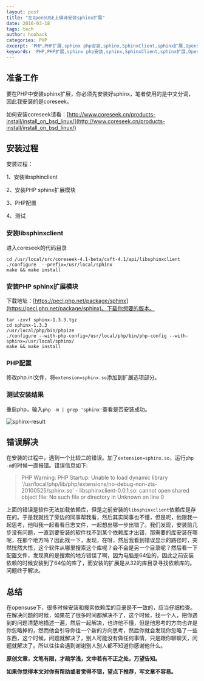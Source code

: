 ```yaml
---
layout: post
title: "在OpenSUSE上编译安装sphinx扩展"
date: 2016-03-18
tags: tech
author: hoohack
categories: PHP
excerpt: 'PHP,PHP扩展,sphinx php安装,sphinx,SphinxClient,sphinx扩展,Opensuse安装sphinx扩展，Unable to load dynamic library'
keywords: 'PHP,PHP扩展,sphinx php安装,sphinx,SphinxClient,sphinx扩展,Opensuse安装sphinx扩展，Unable to load dynamic library'
---
```


## 准备工作
要在PHP中安装sphinx扩展，你必须先安装好sphinx，笔者使用的是中文分词，因此我安装的是coreseek。

如何安装coreseek请看：[http://www.coreseek.cn/products-install/install_on_bsd_linux/](http://www.coreseek.cn/products-install/install_on_bsd_linux/)

## 安装过程
安装过程：

1、安装libsphinclient



2、安装PHP sphinx扩展模块

3、PHP配置

4、测试

### 安装libsphinxclient
进入coreseek的代码目录

    cd /usr/local/src/coreseek-4.1-beta/csft-4.1/api/libsphinxclient
    ./configure  --prefix=/usr/local/sphinx
    make && make install

### 安装PHP sphinx扩展模块
下载地址：[https://pecl.php.net/package/sphinx](https://pecl.php.net/package/sphinx)。下载你想要的版本。

    tar -zxvf sphinx-1.3.3.tgz
    cd sphinx-1.3.3
    /usr/local/php/bin/phpize
    ./configure --with-php-config=/usr/local/php/bin/php-config --with-sphinx=/usr/local/sphinx/
    make && make install

### PHP配置
修改php.ini文件，将`extension=sphinx.so`添加到扩展选项部分。

### 测试安装结果
重启php，输入`php -m | grep 'sphinx'`查看是否安装成功。

![sphinx-result](http://7u2eqw.com1.z0.glb.clouddn.com/sphinx-result.png)

## 错误解决
在安装的过程中，遇到一个比较二的错误。加了`extension=sphinx.so`，运行`php -m`的时候一直报错。错误信息如下:

> PHP Warning:  PHP Startup: Unable to load dynamic library '/usr/local/php/lib/php/extensions/no-debug-non-zts-20100525/sphinx.so' - libsphinxclient-0.0.1.so: cannot open shared object file: No such file or directory in Unknown on line 0

上面的错误是软件无法加载依赖库，但是之前安装的`libsphinxclient`依赖库是存在的。于是我就找了旁边的同事帮我看，然后其实同事也不懂，但是呢，他跟我一起思考，他叫我一起看看日志文件，一起想出哪一步出错了。我们发现，安装前几步没有问题，一直到要安装的软件找不到某个依赖库才出错，那需要的库安装在哪呢，在那个地方吗？因此找一下，发现，在呀，然后我看到错误显示的路径时，突然恍然大悟，这个软件从哪里搜索这个库呢？会不会是另一个目录呢？然后看一下配置文件，发现真的是搜索的地方错误了啊，因为电脑是64位的，因此之前安装依赖的时候安装到了64位的库了，而安装的扩展是从32的库目录寻找依赖库的。问题终于解决。

## 总结
在opensuse下，很多时候安装和搜索依赖库的目录是不一致的，应当仔细检查。在解决问题的时候，如果花了很多时间都解决不了，这个时候，找一个人，把你遇到的问题清楚地描述一遍，然后一起解决，也许他不懂，但是他思考的方向也许是你忽略掉的，然而他会引导你往一个新的方向思考，然后你就会发现你忽略了一些东西，这个时候，问题就解决了，别人可能没有做任何事情，只是跟你聊聊天，问题就解决了。所以往往会遇到谢谢别人别人都不知道你感谢他什么。

**原创文章，文笔有限，才疏学浅，文中若有不正之处，万望告知。**

**如果你觉得本文对你有帮助或者觉得不错，望点下推荐，写文章不容易。**
